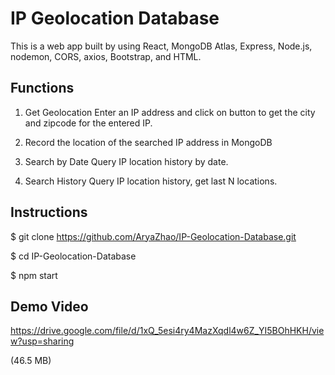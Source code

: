 # IP Geolocation Database 

This is a web app built by using React, MongoDB Atlas, Express, Node.js, nodemon, CORS, axios, Bootstrap, and HTML.

## Functions

1. Get Geolocation
  Enter an IP address and click on button to get the city and zipcode for the entered IP.

2. Record the location of the searched IP address in MongoDB

3. Search by Date
   Query IP location history by date. 
   
4. Search History
   Query IP location history, get last N locations.

## Instructions

$ git clone https://github.com/AryaZhao/IP-Geolocation-Database.git

$ cd IP-Geolocation-Database

$ npm start

## Demo Video

https://drive.google.com/file/d/1xQ_5esi4ry4MazXqdl4w6Z_YI5BOhHKH/view?usp=sharing

(46.5 MB)
